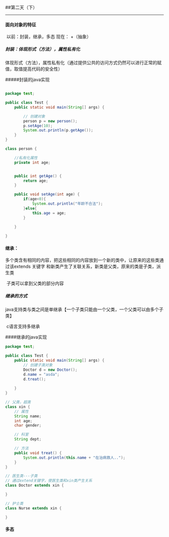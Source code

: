 ##第二天（下）

-------

#### 面向对象的特征

​		以前：封装，继承，多态  	现在：	+（抽象）

##### 封装：体现形式（方法），属性私有化

​		体现形式（方法），属性私有化（通过提供公共的访问方式仍然可以进行正常的赋值，取值提高代码的安全性）

#####封装的java实现

`````java

package test;

public class Test {
	public static void main(String[] args) {

		// 创建对象
		person p = new person();
		p.setAge(10);
		System.out.println(p.getAge());
	}
}

class person {

	//私有化属性
	private int age;


	public int getAge() {
		return age;
	}

	public void setAge(int age) {
		if(age<0){
			System.out.println("年龄不合法");
		}else{
			this.age = age;
		}
		
	}

}
`````



#### 继承：

​	多个类含有相同的内容，把这些相同的内容放到一个新的类中，让原来的这些类通过该extends 关键字 和新类产生了关联关系，新类是父类，原来的类是子类，派生类

​	子类可以拿到父类的部分内容

##### 继承的方式

​		java支持类与类之间是单继承【一个子类只能由一个父类，一个父类可以由多个子类】

​		c语言支持多继承

####继承的java实现

``````java
package test;

public class Test {
	public static void main(String[] args) {
		// 创建子类对象
		Doctor d = new Doctor();
		d.name = "asda";
		d.treat();
		
	}
}

// 父类，超类
class xin {
	// 属性
	String name;
	int age;
	char gender;

	// 科室
	String dept;

	// 方法
	public void treat() {
		System.out.println(this.name + "在治病救人..");
	}
}

// 医生类---子类
// 通过extend关键字，使医生类和xin类产生关系
class Doctor extends xin {

}

// 护士类
class Nurse extends xin {

}

``````



#### 多态

